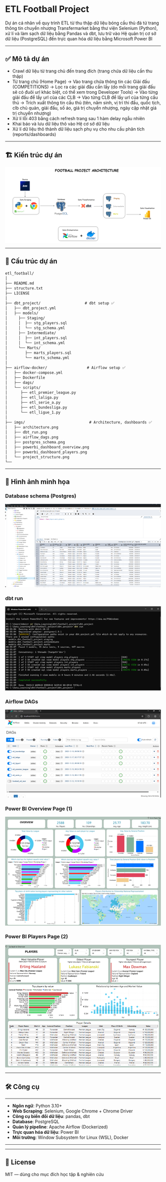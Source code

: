 # ETL Football Project
Dự án cá nhân về quy trình ETL từ thu thập dữ liệu bóng cầu thủ đá từ trang thông tin chuyển nhượng Transfermarket bằng thư viện Selenium (Python), xử lí và làm sạch dữ liệu bằng Pandas và dbt, lưu trữ vào Hệ quản trị cơ sở dữ liệu (PostgreSQL) đến trực quan hóa dữ liệu bằng Microsoft Power BI

---

## ✅ Mô tả dự án
- Crawl dữ liệu từ trang chủ đến trang đích (trang chứa dữ liệu cần thu thập)
- Từ trang chủ (Home Page) -> Vào trang chứa thông tin các Giải đấu (COMPETITIONS) -> Lọc ra các giải đấu cần lấy (do mỗi trang giải đấu sẽ có đuôi url khác biệt, có thể xem trong Developer Tools) -> Vào từng giải đấu để lấy url của các CLB -> Vào từng CLB để lấy url của từng cầu thủ -> Trích xuất thông tin cầu thủ (tên, năm sinh, vị trí thi đấu, quốc tịch, clb chủ quản, giải đấu, số áo, giá trị chuyển nhượng, ngày cập nhật giá trị chuyển nhượng)
- Xử lí lỗi 403 bằng cách refresh trang sau 1 hàm delay ngẫu nhiên
- Khai báo và lưu dữ liệu thô vào Hệ cơ sở dữ liệu
- Xử lí dữ liệu thô thành dữ liệu sạch phụ vụ cho nhu cầu phân tích (reports/dashboards)

---
## 🏗️ Kiến trúc dự án
![Architecture](https://github.com/trungkien-011001/etl_football/blob/main/imgs/architecture.png)

---
## 🧱 Cấu trúc dự án

```bashbash
etl_football/
│
├── README.md
├── structure.txt
├── LICENSE
│
├── dbt_project/                	# dbt setup ✅
│   ├── dbt_project.yml
│   ├── models/
│	  ├── Staging/
│	  │	 ├── stg_players.sql
│	  │	 └── stg_schema.yml
│	  ├── Intermediate/
│	  │	 ├── int_players.sql
│	  │	 └── int_schema.yml
│	  └── Marts/
│		 ├── marts_players.sql
│		 └── marts_schema.yml
│
├── airflow-docker/                  # Airflow setup ✅
│   ├── docker-compose.yml
│   ├── Dockerfile
│   ├── dags/
│   └── scripts/
│      ├── etl_premier_league.py
│      ├── etl_laliga.py
│      ├── etl_serie_a.py
│      ├── etl_bundesliga.py
│      └── etl_ligue_1.py
│
├── imgs/                         	  # Architecture, dashboards ✅
│   ├── architecture.png
│   ├── dbt_run.png
│   ├── airflow_dags.png
│   ├── postgres_schema.png
│   ├── powerbi_dashboard_overview.png
│   ├── powerbi_dashboard_players.png
│   └── project_structure.png
└──
```

---
## 📸 Hình ảnh minh họa
### Database schema (Postgres)
![postgres_schema](https://github.com/trungkien-011001/etl_football/blob/main/imgs/postgres_schema.png)

### dbt run
![dbt_run](https://github.com/trungkien-011001/etl_football/blob/main/imgs/dbt_run.png)

### Airflow DAGs
![Airflow_DAGS](https://github.com/trungkien-011001/etl_football/blob/main/imgs/airflow_dags.png)

### Power BI Overview Page (1)
![pbi_1](https://github.com/trungkien-011001/etl_football/blob/main/imgs/powerbi_dashboard_overview.png)

### Power BI Players Page (2)
![pbi_2](https://github.com/trungkien-011001/etl_football/blob/main/imgs/powerbi_dashboard_players.png)

---
## 🛠️ Công cụ
-------------------------------------------------------------------------
- **Ngôn ngữ**: Python 3.10+
- **Web Scraping**: Selenium, Google Chrome + Chrome Driver
- **Công cụ biến đổi dữ liệu**: pandas, dbt
- **Database**: PostgreSQL
- **Quản lý pipeline**: Apache Airflow (Dockerized)
- **Trực quan hóa dữ liệu**: Power BI
- **Môi trường**: Window Subsystem for Linux (WSL), Docker
-------------------------------------------------------------------------

---
## 📄 License
MIT — dùng cho mục đích học tập & nghiên cứu
